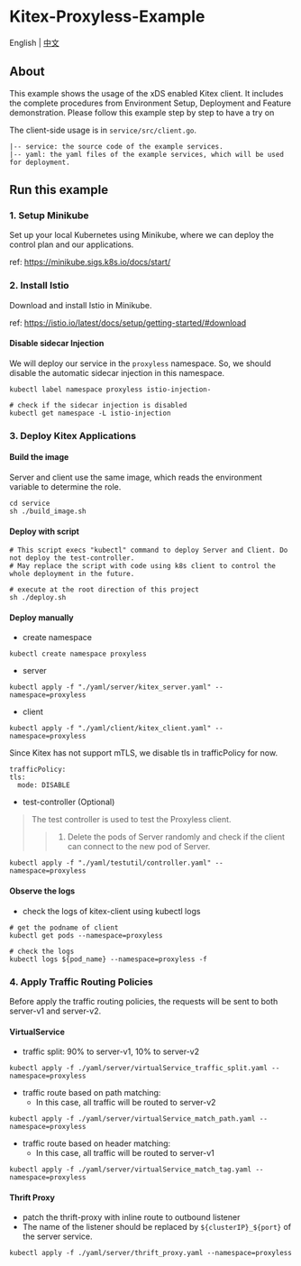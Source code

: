# Kitex-Proxyless-Example
English | [中文](./README_CN.md)
## About
This example shows the usage of the xDS enabled Kitex client. 
It includes the complete procedures from Environment Setup, Deployment and Feature demonstration.
Please follow this example step by step to have a try on 

The client-side usage is in `service/src/client.go`.
```
|-- service: the source code of the example services.
|-- yaml: the yaml files of the example services, which will be used for deployment.
```

## Run this example
### 1. Setup Minikube
Set up your local Kubernetes using Minikube, where we can deploy the control plan and our applications. 

ref: https://minikube.sigs.k8s.io/docs/start/ 

### 2. Install Istio
Download and install Istio in Minikube.

ref: https://istio.io/latest/docs/setup/getting-started/#download

#### Disable sidecar Injection
We will deploy our service in the `proxyless` namespace. 
So, we should disable the automatic sidecar injection in this namespace. 
```
kubectl label namespace proxyless istio-injection-

# check if the sidecar injection is disabled
kubectl get namespace -L istio-injection
```

### 3. Deploy Kitex Applications
#### Build the image
Server and client use the same image, which reads the environment variable to determine the role.

```
cd service
sh ./build_image.sh
```

#### Deploy with script
```
# This script execs "kubectl" command to deploy Server and Client. Do not deploy the test-controller.
# May replace the script with code using k8s client to control the whole deployment in the future. 

# execute at the root direction of this project
sh ./deploy.sh
```

#### Deploy manually
* create namespace 
```
kubectl create namespace proxyless
```
* server
```
kubectl apply -f "./yaml/server/kitex_server.yaml" --namespace=proxyless
```

* client
```
kubectl apply -f "./yaml/client/kitex_client.yaml" --namespace=proxyless
```
Since Kitex has not support mTLS, we disable tls in trafficPolicy for now.
```
trafficPolicy:
tls:
  mode: DISABLE
```

* test-controller (Optional)
> The test controller is used to test the Proxyless client.
>> 1. Delete the pods of Server randomly and check if the client can connect to the new pod of Server. 
```
kubectl apply -f "./yaml/testutil/controller.yaml" --namespace=proxyless
```

#### Observe the logs
* check the logs of kitex-client using kubectl logs
```
# get the podname of client
kubectl get pods --namespace=proxyless

# check the logs
kubectl logs ${pod_name} --namespace=proxyless -f
```

### 4. Apply Traffic Routing Policies
Before apply the traffic routing policies, 
the requests will be sent to both server-v1 and server-v2.

#### VirtualService

* traffic split: 90% to server-v1, 10% to server-v2
```
kubectl apply -f ./yaml/server/virtualService_traffic_split.yaml --namespace=proxyless
```

* traffic route based on path matching: 
  * In this case, all traffic will be routed to server-v2
```
kubectl apply -f ./yaml/server/virtualService_match_path.yaml --namespace=proxyless
```

* traffic route based on header matching: 
  * In this case, all traffic will be routed to server-v1
```
kubectl apply -f ./yaml/server/virtualService_match_tag.yaml --namespace=proxyless
```

#### Thrift Proxy
* patch the thrift-proxy with inline route to outbound listener
* The name of the listener should be replaced by `${clusterIP}_${port}` of the server service.

```
kubectl apply -f ./yaml/server/thrift_proxy.yaml --namespace=proxyless
```